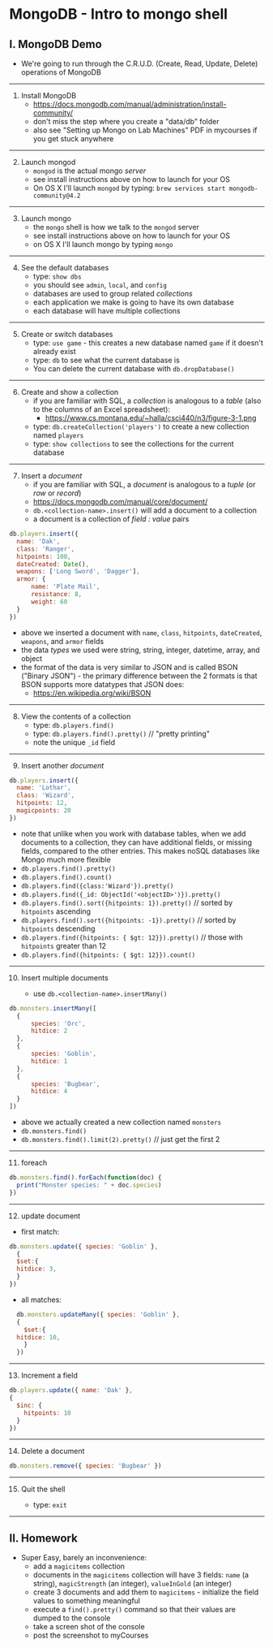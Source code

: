 # MongoDB - Intro to mongo shell

## I. MongoDB Demo

- We're going to run through the C.R.U.D. (Create, Read, Update, Delete) operations of MongoDB 
 
<hr>

1) Install MongoDB
    - https://docs.mongodb.com/manual/administration/install-community/
    - don't miss the step where you create a "data/db" folder 
    - also see "Setting up Mongo on Lab Machines" PDF in mycourses if you get stuck anywhere  

<hr>

2) Launch mongod
    - `mongod` is the actual mongo *server*
    - see install instructions above on how to launch for your OS
    - On OS X I'll launch `mongod` by typing: `brew services start mongodb-community@4.2`

<hr>

3) Launch mongo
    - the `mongo` shell is how we talk to the `mongod` server
    - see install instructions above on how to launch for your OS
    - on OS X I'll launch mongo by typing `mongo` 

<hr>

4) See the default databases
    - type: `show dbs`
    - you should see `admin`, `local`, and `config`
    - databases are used to group related *collections*
    - each application we make is going to have its own database
    - each database will have multiple collections

<hr>

5) Create or switch databases
    - type: `use game` - this creates a new database named `game` if it doesn't already exist
    - type: `db` to see what the current database is
    - You can delete the current database with `db.dropDatabase()`

<hr>

6) Create and show a collection
    - if you are familiar with SQL, a *collection* is analogous to a *table* (also to the columns of an Excel spreadsheet):
      - https://www.cs.montana.edu/~halla/csci440/n3/figure-3-1.png
    - type: `db.createCollection('players')` to create a new collection named `players`
    - type: `show collections` to see the collections for the current database

<hr>

7) Insert a *document*
    - if you are familiar with SQL, a *document* is analogous to a *tuple* (or *row* or *record*)
    - https://docs.mongodb.com/manual/core/document/
    - `db.<collection-name>.insert()` will add a document to a collection
    - a document is a collection of *field : value* pairs
  
  ```js
  db.players.insert({
	name: 'Dak',
	class: 'Ranger',
	hitpoints: 100,
	dateCreated: Date(),
	weapons: ['Long Sword', 'Dagger'],
	armor: {
		name: 'Plate Mail',
	 	resistance: 8,
	 	weight: 60
	}
  })
  ```
  
  - above we inserted a document with `name`, `class`, `hitpoints`, `dateCreated`, `weapons`, and `armor` fields
  - the data *types* we used were string, string, integer, datetime, array, and object
  - the format of the data is very similar to JSON and is called BSON ("Binary JSON") - the primary difference between the 2 formats is that BSON supports more datatypes that JSON does:
    - https://en.wikipedia.org/wiki/BSON

<hr>

8) View the contents of a collection
    - type: `db.players.find()`
    - type: `db.players.find().pretty()` // "pretty printing"
    - note the unique `_id` field

<hr>

9) Insert another *document*

  ```js
  db.players.insert({
	name: 'Lothar',
	class: 'Wizard',
	hitpoints: 12,
	magicpoints: 20
  })
  ```

  - note that unlike when you work with database tables, when we add documents to a collection, they can have additional fields, or missing fields, compared to the other entries. This makes noSQL databases like Mongo much more flexible
  - `db.players.find().pretty()`
  - `db.players.find().count()`
  - `db.players.find({class:'Wizard'}).pretty()`
  - `db.players.find({_id: ObjectId('<objectID>')}).pretty()`
  - `db.players.find().sort({hitpoints: 1}).pretty()` // sorted by `hitpoints` ascending
  - `db.players.find().sort({hitpoints: -1}).pretty()` // sorted by `hitpoints` descending
  - `db.players.find({hitpoints: { $gt: 12}}).pretty()` // those with `hitpoints` greater than 12
  - `db.players.find({hitpoints: { $gt: 12}}).count()`
 
<hr>

10) Insert multiple documents

    - use `db.<collection-name>.insertMany()`

  ```js
  db.monsters.insertMany([
	{
		species: 'Orc',
		hitdice: 2
	},
	{
		species: 'Goblin',
		hitdice: 1
	},
	{
		species: 'Bugbear',
		hitdice: 4
	}
  ])
  ```

  - above we actually created a new collection named `monsters`
  - `db.monsters.find()`
  - `db.monsters.find().limit(2).pretty()`  // just get the first 2

<hr>

11) foreach

  ```js
  db.monsters.find().forEach(function(doc) {
    print("Monster species: " + doc.species)
  })
  ```

<hr>

12) update document

  - first match:

  ```js
  db.monsters.update({ species: 'Goblin' },
    {
	$set:{
  	hitdice: 3,
    }
  })
  ```
  - all matches:
  
  ```js
    db.monsters.updateMany({ species: 'Goblin' },
    {
      $set:{
	hitdice: 10,
      }
    })
  ```

<hr>

13) Increment a field

  ```js
  db.players.update({ name: 'Dak' },
  {
    $inc: {
      hitpoints: 10
    }
  })
  ```

<hr>

14) Delete a document

  ```js
  db.monsters.remove({ species: 'Bugbear' })
  ```

<hr>

15) Quit the shell

    - type: `exit`

<hr>

## II. Homework

- Super Easy, barely an inconvenience:
  - add a `magicitems` collection
  - documents in the `magicitems` collection will have 3 fields: `name` (a string), `magicStrength` (an integer), `valueInGold` (an integer)
  - create 3 documents and add them to `magicitems` - initialize the field values to something meaningful
  - execute a `find().pretty()` command so that their values are dumped to the console
  - take a screen shot of the console
  - post the screenshot to myCourses

